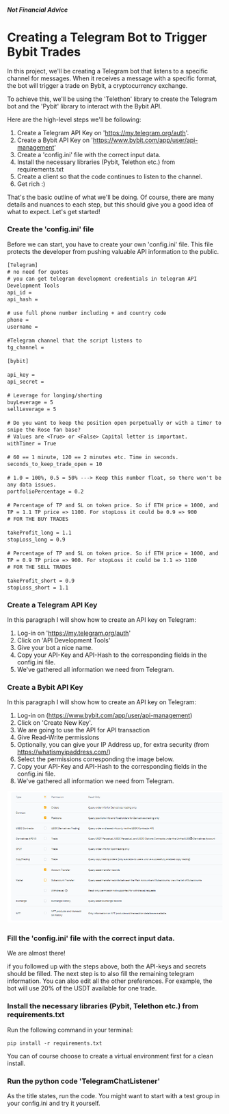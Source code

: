 ##### Not Financial Advice

# Creating a Telegram Bot to Trigger Bybit Trades

In this project, we'll be creating a Telegram bot that listens to a specific channel for messages. When it receives a message with a specific format, the bot will trigger a trade on Bybit, a cryptocurrency exchange.

To achieve this, we'll be using the 'Telethon' library to create the Telegram bot and the 'Pybit' library to interact with the Bybit API. 

Here are the high-level steps we'll be following:

1. Create a Telegram API Key on 'https://my.telegram.org/auth'.
1. Create a Bybit API Key on 'https://www.bybit.com/app/user/api-management' 
1. Create a 'config.ini' file with the correct input data.
1. Install the necessary libraries (Pybit, Telethon etc.) from requirements.txt
1. Create a client so that the code continues to listen to the channel.
1. Get rich :)

That's the basic outline of what we'll be doing. Of course, there are many details and nuances to each step, but this should give you a good idea of what to expect. Let's get started!

### Create the 'config.ini' file
Before we can start, you have to create your own 'config.ini' file. This file protects the developer from pushing valuable API information to the public. 

```
[Telegram]
# no need for quotes
# you can get telegram development credentials in telegram API Development Tools
api_id = 
api_hash = 

# use full phone number including + and country code
phone = 
username = 

#Telegram channel that the script listens to
tg_channel = 

[bybit]

api_key =
api_secret = 

# Leverage for longing/shorting
buyLeverage = 5
sellLeverage = 5

# Do you want to keep the position open perpetually or with a timer to snipe the Rose fan base? 
# Values are <True> or <False> Capital letter is important. 
withTimer = True

# 60 == 1 minute, 120 == 2 minutes etc. Time in seconds.
seconds_to_keep_trade_open = 10

# 1.0 = 100%, 0.5 = 50% ---> Keep this number float, so there won't be any data issues.
portfolioPercentage = 0.2

# Percentage of TP and SL on token price. So if ETH price = 1000, and TP = 1.1 TP price => 1100. For stopLoss it could be 0.9 => 900
# FOR THE BUY TRADES

takeProfit_long = 1.1
stopLoss_long = 0.9

# Percentage of TP and SL on token price. So if ETH price = 1000, and TP = 0.9 TP price => 900. For stopLoss it could be 1.1 => 1100
# FOR THE SELL TRADES

takeProfit_short = 0.9
stopLoss_short = 1.1

```

### Create a Telegram API Key
In this paragraph I will show how to create an API key on Telegram:


1. Log-in on 'https://my.telegram.org/auth' 
2. Click on 'API Development Tools'
3. Give your bot a nice name. 
4. Copy your API-Key and API-Hash to the corresponding fields in the config.ini file.
5. We've gathered all information we need from Telegram.

### Create a Bybit API Key
In this paragraph I will show how to create an API key on Telegram:

1. Log-in on (https://www.bybit.com/app/user/api-management) 
2. Click on 'Create New Key'. 
3. We are going to use the API for API transaction
4. Give Read-Write permissions
5. Optionally, you can give your IP Address up, for extra security (from https://whatismyipaddress.com/)
6. Select the permissions corresponding the image below.
7. Copy your API-Key and API-Hash to the corresponding fields in the config.ini file.
8. We've gathered all information we need from Telegram.

<img src="images\bybitAPI_perms.png">

### Fill the 'config.ini' file with the correct input data.
We are almost there!

if you followed up with the steps above, both the API-keys and secrets should be filled. The next step is to also fill the remaining telegram information. You can also edit all the other preferences. For example, the bot will use 20% of the USDT available for one trade.

### Install the necessary libraries (Pybit, Telethon etc.) from requirements.txt
Run the following command in your terminal: 

```
pip install -r requirements.txt
``` 
You can of course choose to create a virtual environment first for a clean install. 

### Run the python code 'TelegramChatListener'
As the title states, run the code. You might want to start with a test group in your config.ini and try it yourself.

